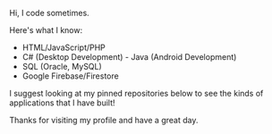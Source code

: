 Hi, I code sometimes.

Here's what I know:
- HTML/JavaScript/PHP
- C# (Desktop Development) - Java (Android Development)
- SQL (Oracle, MySQL)
- Google Firebase/Firestore

I suggest looking at my pinned repositories below to see the kinds of applications that I have built!

Thanks for visiting my profile and have a great day.
